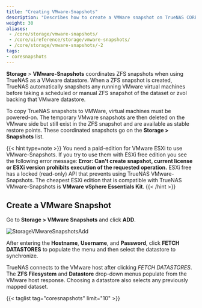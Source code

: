 ```yaml
---
title: "Creating VMware-Snapshots"
description: "Describes how to create a VMWare snapshot on TrueNAS CORE."
weight: 30
aliases:
 - /core/storage/vmware-snapshots/
 - /core/uireference/storage/vmware-snapshots/
 - /core/storage/vmware-snapshots/-2
tags:
- coresnapshots
---
```

 
**Storage** > **VMware-Snapshots** coordinates ZFS snapshots when using TrueNAS as a VMware datastore.
When a ZFS snapshot is created, TrueNAS automatically snapshots any running VMware virtual machines before taking a scheduled or manual ZFS snapshot of the dataset or zvol backing that VMware datastore.

To copy TrueNAS snapshots to VMWare, virtual machines must be powered-on.
The temporary VMware snapshots are then deleted on the VMware side but still exist in the ZFS snapshot and are available as stable restore points.
These coordinated snapshots go on the **Storage > Snapshots** list.

{{< hint type=note >}}
You need a paid-edition for VMware ESXi to use VMware-Snapshots. 
If you try to use them with ESXi free edition you see the following error message: **Error: Can't create snapshot, current license or ESXi version prohibits execution of the requested operation.** 
ESXi free has a locked (read-only) API that prevents using TrueNAS VMware-Snapshots. 
The cheapest ESXi edition that is compatible with TrueNAS VMware-Snapshots is **VMware vSphere Essentials Kit**.
{{< /hint >}}

## Create a VMware Snapshot

Go to **Storage > VMware Snapshots** and click **ADD**.

![StorageVMwareSnapshotsAdd](/images/CORE/Storage/StorageVMwareSnapshotsAdd.png "Creating a VMware Snapshot")

After entering the **Hostname**, **Username**, and **Password**, click **FETCH DATASTORES** to populate the menu and then select the datastore to synchronize. 

TrueNAS connects to the VMware host after clicking *FETCH DATASTORES*.
The **ZFS Filesystem** and **Datastore** drop-down menus populate from the VMware host response.
Choosing a datastore also selects any previously mapped dataset.

{{< taglist tag="coresnapshots" limit="10" >}}
